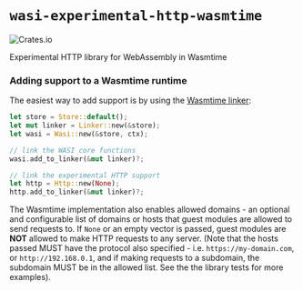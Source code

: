 # `wasi-experimental-http-wasmtime`

![Crates.io](https://img.shields.io/crates/v/wasi-experimental-http-wasmtime)

Experimental HTTP library for WebAssembly in Wasmtime

### Adding support to a Wasmtime runtime

The easiest way to add support is by using the
[Wasmtime linker](https://docs.rs/wasmtime/0.25.0/wasmtime/struct.Linker.html):

```rust
let store = Store::default();
let mut linker = Linker::new(&store);
let wasi = Wasi::new(&store, ctx);

// link the WASI core functions
wasi.add_to_linker(&mut linker)?;

// link the experimental HTTP support
let http = Http::new(None);
http.add_to_linker(&mut linker)?;
```

The Wasmtime implementation also enables allowed domains - an optional and
configurable list of domains or hosts that guest modules are allowed to send
requests to. If `None` or an empty vector is passed, guest modules are **NOT**
allowed to make HTTP requests to any server. (Note that the hosts passed MUST
have the protocol also specified - i.e. `https://my-domain.com`, or
`http://192.168.0.1`, and if making requests to a subdomain, the subdomain MUST
be in the allowed list. See the the library tests for more examples).
